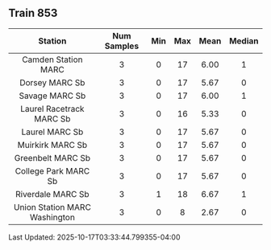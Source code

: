 ## Train 853

| Station | Num Samples | Min | Max | Mean | Median |
| :-----: | :---------: | :-: | :-: | :--: | :----: |
| Camden Station MARC | 3 | 0 | 17 | 6.00 | 1 |
| Dorsey MARC Sb | 3 | 0 | 17 | 5.67 | 0 |
| Savage MARC Sb | 3 | 0 | 17 | 6.00 | 1 |
| Laurel Racetrack MARC Sb | 3 | 0 | 16 | 5.33 | 0 |
| Laurel MARC Sb | 3 | 0 | 17 | 5.67 | 0 |
| Muirkirk MARC Sb | 3 | 0 | 17 | 5.67 | 0 |
| Greenbelt MARC Sb | 3 | 0 | 17 | 5.67 | 0 |
| College Park MARC Sb | 3 | 0 | 17 | 5.67 | 0 |
| Riverdale MARC Sb | 3 | 1 | 18 | 6.67 | 1 |
| Union Station MARC Washington | 3 | 0 | 8 | 2.67 | 0 |


Last Updated: 2025-10-17T03:33:44.799355-04:00